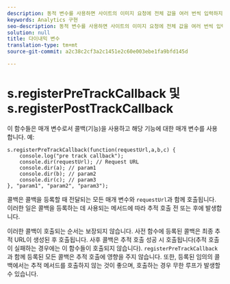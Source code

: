 ```yaml
---
description: 동적 변수를 사용하면 사이트의 이미지 요청에 전체 값을 여러 번씩 입력하지 않고도 한 변수에서 다른 변수로 값을 복사할 수 있습니다.
keywords: Analytics 구현
seo-description: 동적 변수를 사용하면 사이트의 이미지 요청에 전체 값을 여러 번씩 입력하지 않고도 한 변수에서 다른 변수로 값을 복사할 수 있습니다.
solution: null
title: 다이내믹 변수
translation-type: tm+mt
source-git-commit: a2c38c2cf3a2c1451e2c60e003ebe1fa9bfd145d

---
```



# s.registerPreTrackCallback 및 s.registerPostTrackCallback

이 함수들은 매개 변수로서 콜백(기능)을 사용하고 해당 기능에 대한 매개 변수를 사용합니다. 예:

```
s.registerPreTrackCallback(function(requestUrl,a,b,c) { 
    console.log("pre track callback"); 
    console.dir(requestUrl); // Request URL 
    console.dir(a); // param1 
    console.dir(b); // param2 
    console.dir(c); // param3 
}, "param1", "param2", "param3");
```

콜백은 콜백을 등록할 때 전달되는 모든 매개 변수와 `requestUrl`과 함께 호출됩니다. 이러한 일은 콜백을 등록하는 데 사용되는 메서드에 따라 추적 호출 전 또는 후에 발생합니다.

이러한 콜백이 호출되는 순서는 보장되지 않습니다. 사전 함수에 등록된 콜백은 최종 추적 URL이 생성된 후 호출됩니다. 사후 콜백은 추적 호출 성공 시 호출됩니다(추적 호출이 실패하는 경우에는 이 함수들이 호출되지 않습니다). `registerPreTrackCallback`과 함께 등록된 모든 콜백은 추적 호출에 영향을 주지 않습니다. 또한, 등록된 임의의 콜백에서는 추적 메서드를 호출하지 않는 것이 좋으며, 호출하는 경우 무한 루프가 발생할 수 있습니다.
